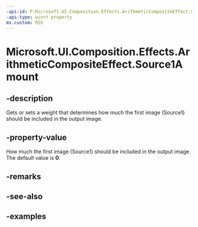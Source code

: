 ```yaml
---
-api-id: P:Microsoft.UI.Composition.Effects.ArithmeticCompositeEffect.Source1Amount
-api-type: winrt property
ms.custom: RS5
---
```


<!-- Property syntax.
public float Source1Amount { get;  set; }
-->

# Microsoft.UI.Composition.Effects.ArithmeticCompositeEffect.Source1Amount

## -description
Gets or sets a weight that determines how much the first image (Source1) should be included in the output image. 

## -property-value
How much the first image (Source1) should be included in the output image. The default value is **0**.

## -remarks

## -see-also

## -examples

